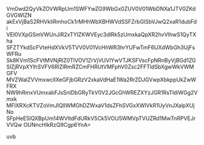 Vm0wd2QyVkZOVWRpUm1SWFYwZG9WbGx0ZUV0V01WbDNXa1JTV0ZKdGVGWlZN
akExVjBaS2RHVkliRmhoCk1rMHhWbXBHWVdSSFZrbGlSbVJwQ2xaR1dubFdi
VEI0VXpGSmVWUnJiR2xTYlZKWVEyc3dlRk5zUmxkaQpXR2hvVlhwS1QyTXha
SFZTYkdScFVteHdXVkV5TVV0V01VcHhWR3hrYUFwTmF6UXdWbGh3UjFsWFRu
Sk8KVm1ScFVtMVNjRlZ0TlVOV1ZrVjVUVlYwVTJKSFVscFpNRnByVjBGd1ZG
SlZjRVpXYlhSVFV6RlZlRmRZCmFHRUtVMFphV0Zsc2FFTldSbXgwWkVWMGFV
MVZWalZVVmxwcllXeGFjbGRzV2xkaVdHaE1Wa2RrZDJGVwpXbkppUkZwWFRX
NW9hRmxVUmxabFJsSnlDbGRyTkV0V2JGcGhWREZXYzJGR1RsTldiWGg2Vmxk
MFlXRXcKTVZoVmJIQllWMGhDZWxaV1dsZFhSVGxXWlVkR1UyVnJXalpXUjNo
SFpHeE5lQXBpUm14WVltdFdURkV5Ck5VOU5WMVpTVUZRd1MwTnRPVEJrVVQw
OUNncHlkRzQ9Cgp6YnA=

uvb